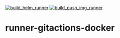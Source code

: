 [![build_helm_runner](https://github.com/ZundereneWork/runner-gitactions-docker/actions/workflows/update_or_install_helm.yaml/badge.svg)](https://github.com/ZundereneWork/runner-gitactions-docker/actions/workflows/update_or_install_helm.yaml)
[![build_push_img_runner](https://github.com/ZundereneWork/runner-gitactions-docker/actions/workflows/build_docker_runner.yaml/badge.svg)](https://github.com/ZundereneWork/runner-gitactions-docker/actions/workflows/build_docker_runner.yaml)

# runner-gitactions-docker
